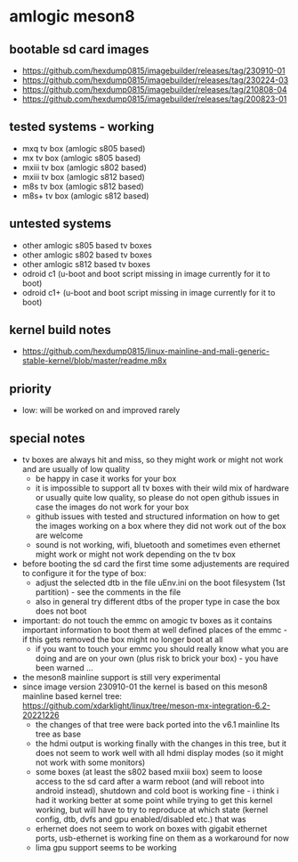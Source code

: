 # amlogic meson8

## bootable sd card images

- https://github.com/hexdump0815/imagebuilder/releases/tag/230910-01
- https://github.com/hexdump0815/imagebuilder/releases/tag/230224-03
- https://github.com/hexdump0815/imagebuilder/releases/tag/210808-04
- https://github.com/hexdump0815/imagebuilder/releases/tag/200823-01

## tested systems - working

- mxq tv box (amlogic s805 based)
- mx tv box (amlogic s805 based)
- mxiii tv box (amlogic s802 based)
- mxiii tv box (amlogic s812 based)
- m8s tv box (amlogic s812 based)
- m8s+ tv box (amlogic s812 based)

## untested systems

- other amlogic s805 based tv boxes
- other amlogic s802 based tv boxes
- other amlogic s812 based tv boxes
- odroid c1 (u-boot and boot script missing in image currently for it to boot)
- odroid c1+ (u-boot and boot script missing in image currently for it to boot)

## kernel build notes

- https://github.com/hexdump0815/linux-mainline-and-mali-generic-stable-kernel/blob/master/readme.m8x

## priority

- low: will be worked on and improved rarely

## special notes

- tv boxes are always hit and miss, so they might work or might not work and are usually of low quality
  - be happy in case it works for your box
  - it is impossible to support all tv boxes with their wild mix of hardware or usually quite low quality, so please do not open github issues in case the images do not work for your box
  - github issues with tested and structured information on how to get the images working on a box where they did not work out of the box are welcome
  - sound is not working, wifi, bluetooth and sometimes even ethernet might work or might not work depending on the tv box
- before booting the sd card the first time some adjustements are required to configure it for the type of box:
  - adjust the selected dtb in the file uEnv.ini on the boot filesystem (1st partition) - see the comments in the file
  - also in general try different dtbs of the proper type in case the box does not boot
- important: do not touch the emmc on amogic tv boxes as it contains important information to boot them at well defined places of the emmc - if this gets removed the box might no longer boot at all
  - if you want to touch your emmc you should really know what you are doing and are on your own (plus risk to brick your box) - you have been warned ...
- the meson8 mainline support is still very experimental
- since image version 230910-01 the kernel is based on this meson8 mainline based kernel tree: https://github.com/xdarklight/linux/tree/meson-mx-integration-6.2-20221226
  - the changes of that tree were back ported into the v6.1 mainline lts tree as base
  - the hdmi output is working finally with the changes in this tree, but it does not seem to work well with all hdmi display modes (so it might not work with some monitors)
  - some boxes (at least the s802 based mxiii box) seem to loose access to the sd card after a warm reboot (and will reboot into android instead), shutdown and cold boot is working fine - i think i had it working better at some point while trying to get this kernel working, but will have to try to reproduce at which state (kernel config, dtb, dvfs and gpu enabled/disabled etc.) that was
  - erhernet does not seem to work on boxes with gigabit ethernet ports, usb-ethernet is working fine on them as a workaround for now
  - lima gpu support seems to be working
